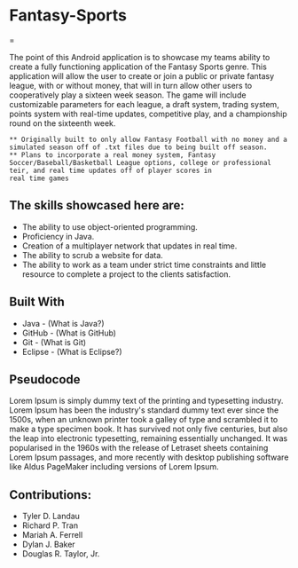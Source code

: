 # Fantasy-Sports
=

The point of this Android application is to showcase my teams ability to create a fully functioning application of the Fantasy Sports genre. This application will allow the user to create or join a public or private fantasy league, with or without money, that will in turn allow other users to cooperatively play a sixteen week season. The game will include customizable parameters for each league, a draft system, trading system, points system with real-time updates, competitive play, and a championship round on the sixteenth week.

    ** Originally built to only allow Fantasy Football with no money and a simulated season off of .txt files due to being built off season.
    ** Plans to incorporate a real money system, Fantasy Soccer/Baseball/Basketball League options, college or professional teir, and real time updates off of player scores in
    real time games

The skills showcased here are:
-
  * The ability to use object-oriented programming.
  * Proficiency in Java.
  * Creation of a multiplayer network that updates in real time.
  * The ability to scrub a website for data.
  * The ability to work as a team under strict time constraints and little resource to complete a project to the clients satisfaction.

Built With
-
  * Java - (What is Java?)
  * GitHub - (What is GitHub)
  * Git - (What is Git)
  * Eclipse - (What is Eclipse?)

Pseudocode
-

Lorem Ipsum is simply dummy text of the printing and typesetting industry. Lorem Ipsum has been the industry's standard dummy text ever since the 1500s, when an unknown printer took a galley of type and scrambled it to make a type specimen book. It has survived not only five centuries, but also the leap into electronic typesetting, remaining essentially unchanged. It was popularised in the 1960s with the release of Letraset sheets containing Lorem Ipsum passages, and more recently with desktop publishing software like Aldus PageMaker including versions of Lorem Ipsum.


Contributions:
-
  * Tyler D. Landau
  * Richard P. Tran
  * Mariah A. Ferrell
  * Dylan J. Baker
  * Douglas R. Taylor, Jr.
